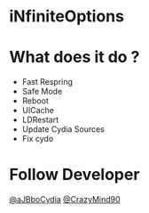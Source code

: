 # iNfiniteOptions


# What does it do ?
* Fast Respring
* Safe Mode
* Reboot
* UICache
* LDRestart
* Update Cydia Sources
* Fix cydo

# Follow Developer
[@aJBboCydia](https://twitter.com/aJBboCydia)
[@CrazyMind90](https://twitter.com/CrazyMind90)
